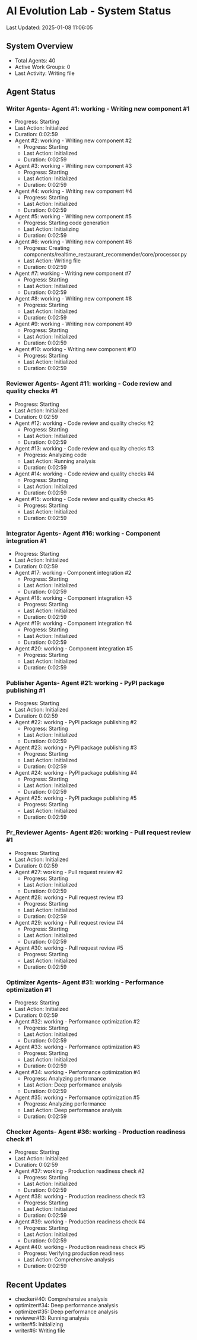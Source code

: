# AI Evolution Lab - System Status
Last Updated: 2025-01-08 11:06:05

## System Overview
- Total Agents: 40
- Active Work Groups: 0
- Last Activity: Writing file

## Agent Status

### Writer Agents- Agent #1: working - Writing new component #1
  - Progress: Starting
  - Last Action: Initialized
  - Duration: 0:02:59
- Agent #2: working - Writing new component #2
  - Progress: Starting
  - Last Action: Initialized
  - Duration: 0:02:59
- Agent #3: working - Writing new component #3
  - Progress: Starting
  - Last Action: Initialized
  - Duration: 0:02:59
- Agent #4: working - Writing new component #4
  - Progress: Starting
  - Last Action: Initialized
  - Duration: 0:02:59
- Agent #5: working - Writing new component #5
  - Progress: Starting code generation
  - Last Action: Initializing
  - Duration: 0:02:59
- Agent #6: working - Writing new component #6
  - Progress: Creating components/realtime_restaurant_recommender/core/processor.py
  - Last Action: Writing file
  - Duration: 0:02:59
- Agent #7: working - Writing new component #7
  - Progress: Starting
  - Last Action: Initialized
  - Duration: 0:02:59
- Agent #8: working - Writing new component #8
  - Progress: Starting
  - Last Action: Initialized
  - Duration: 0:02:59
- Agent #9: working - Writing new component #9
  - Progress: Starting
  - Last Action: Initialized
  - Duration: 0:02:59
- Agent #10: working - Writing new component #10
  - Progress: Starting
  - Last Action: Initialized
  - Duration: 0:02:59

### Reviewer Agents- Agent #11: working - Code review and quality checks #1
  - Progress: Starting
  - Last Action: Initialized
  - Duration: 0:02:59
- Agent #12: working - Code review and quality checks #2
  - Progress: Starting
  - Last Action: Initialized
  - Duration: 0:02:59
- Agent #13: working - Code review and quality checks #3
  - Progress: Analyzing code
  - Last Action: Running analysis
  - Duration: 0:02:59
- Agent #14: working - Code review and quality checks #4
  - Progress: Starting
  - Last Action: Initialized
  - Duration: 0:02:59
- Agent #15: working - Code review and quality checks #5
  - Progress: Starting
  - Last Action: Initialized
  - Duration: 0:02:59

### Integrator Agents- Agent #16: working - Component integration #1
  - Progress: Starting
  - Last Action: Initialized
  - Duration: 0:02:59
- Agent #17: working - Component integration #2
  - Progress: Starting
  - Last Action: Initialized
  - Duration: 0:02:59
- Agent #18: working - Component integration #3
  - Progress: Starting
  - Last Action: Initialized
  - Duration: 0:02:59
- Agent #19: working - Component integration #4
  - Progress: Starting
  - Last Action: Initialized
  - Duration: 0:02:59
- Agent #20: working - Component integration #5
  - Progress: Starting
  - Last Action: Initialized
  - Duration: 0:02:59

### Publisher Agents- Agent #21: working - PyPI package publishing #1
  - Progress: Starting
  - Last Action: Initialized
  - Duration: 0:02:59
- Agent #22: working - PyPI package publishing #2
  - Progress: Starting
  - Last Action: Initialized
  - Duration: 0:02:59
- Agent #23: working - PyPI package publishing #3
  - Progress: Starting
  - Last Action: Initialized
  - Duration: 0:02:59
- Agent #24: working - PyPI package publishing #4
  - Progress: Starting
  - Last Action: Initialized
  - Duration: 0:02:59
- Agent #25: working - PyPI package publishing #5
  - Progress: Starting
  - Last Action: Initialized
  - Duration: 0:02:59

### Pr_Reviewer Agents- Agent #26: working - Pull request review #1
  - Progress: Starting
  - Last Action: Initialized
  - Duration: 0:02:59
- Agent #27: working - Pull request review #2
  - Progress: Starting
  - Last Action: Initialized
  - Duration: 0:02:59
- Agent #28: working - Pull request review #3
  - Progress: Starting
  - Last Action: Initialized
  - Duration: 0:02:59
- Agent #29: working - Pull request review #4
  - Progress: Starting
  - Last Action: Initialized
  - Duration: 0:02:59
- Agent #30: working - Pull request review #5
  - Progress: Starting
  - Last Action: Initialized
  - Duration: 0:02:59

### Optimizer Agents- Agent #31: working - Performance optimization #1
  - Progress: Starting
  - Last Action: Initialized
  - Duration: 0:02:59
- Agent #32: working - Performance optimization #2
  - Progress: Starting
  - Last Action: Initialized
  - Duration: 0:02:59
- Agent #33: working - Performance optimization #3
  - Progress: Starting
  - Last Action: Initialized
  - Duration: 0:02:59
- Agent #34: working - Performance optimization #4
  - Progress: Analyzing performance
  - Last Action: Deep performance analysis
  - Duration: 0:02:59
- Agent #35: working - Performance optimization #5
  - Progress: Analyzing performance
  - Last Action: Deep performance analysis
  - Duration: 0:02:59

### Checker Agents- Agent #36: working - Production readiness check #1
  - Progress: Starting
  - Last Action: Initialized
  - Duration: 0:02:59
- Agent #37: working - Production readiness check #2
  - Progress: Starting
  - Last Action: Initialized
  - Duration: 0:02:59
- Agent #38: working - Production readiness check #3
  - Progress: Starting
  - Last Action: Initialized
  - Duration: 0:02:59
- Agent #39: working - Production readiness check #4
  - Progress: Starting
  - Last Action: Initialized
  - Duration: 0:02:59
- Agent #40: working - Production readiness check #5
  - Progress: Verifying production readiness
  - Last Action: Comprehensive analysis
  - Duration: 0:02:59


## Recent Updates
- checker#40: Comprehensive analysis
- optimizer#34: Deep performance analysis
- optimizer#35: Deep performance analysis
- reviewer#13: Running analysis
- writer#5: Initializing
- writer#6: Writing file
